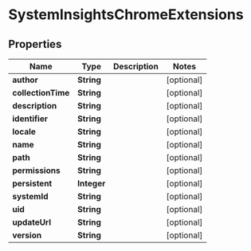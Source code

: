 # SystemInsightsChromeExtensions

## Properties
Name | Type | Description | Notes
------------ | ------------- | ------------- | -------------
**author** | **String** |  |  [optional]
**collectionTime** | **String** |  |  [optional]
**description** | **String** |  |  [optional]
**identifier** | **String** |  |  [optional]
**locale** | **String** |  |  [optional]
**name** | **String** |  |  [optional]
**path** | **String** |  |  [optional]
**permissions** | **String** |  |  [optional]
**persistent** | **Integer** |  |  [optional]
**systemId** | **String** |  |  [optional]
**uid** | **String** |  |  [optional]
**updateUrl** | **String** |  |  [optional]
**version** | **String** |  |  [optional]
